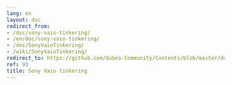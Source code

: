 ```yaml
---
lang: en
layout: doc
redirect_from:
- /doc/sony-vaio-tinkering/
- /en/doc/sony-vaio-tinkering/
- /doc/SonyVaioTinkering/
- /wiki/SonyVaioTinkering/
redirect_to: https://github.com/Qubes-Community/Contents/blob/master/docs/troubleshooting/sony-vaio-tinkering.md
ref: 93
title: Sony Vaio tinkering
---
```

